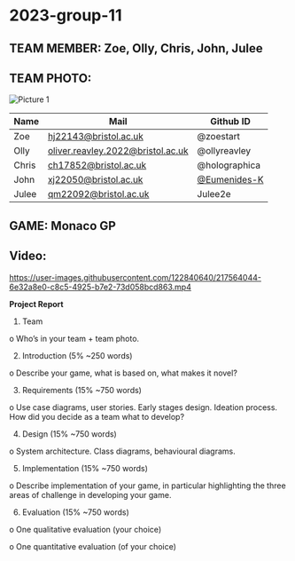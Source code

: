 
# 2023-group-11

## TEAM MEMBER: Zoe, Olly, Chris, John, Julee 

## TEAM PHOTO:
![Picture 1](https://user-images.githubusercontent.com/115288676/217528135-18efe5f2-5808-47d7-bfd9-91b4bb1e9c79.jpg)

|      Name     |          Mail                      |   Github ID   | 
| ------------- | ---------------------------------- | ------------- |
|     Zoe       | hj22143@bristol.ac.uk              | @zoestart     |
|     Olly      | oliver.reavley.2022@bristol.ac.uk  | @ollyreavley  |
|     Chris     | ch17852@bristol.ac.uk              | @holographica |
|     John      | xj22050@bristol.ac.uk              | [@Eumenides-K](https://github.com/Eumenides-K)  |
|     Julee     | qm22092@bristol.ac.uk              | Julee2e       |

## GAME:  Monaco GP

## Video:
https://user-images.githubusercontent.com/122840640/217564044-6e32a8e0-c8c5-4925-b7e2-73d058bcd863.mp4


**Project Report**

1. Team

o Who’s in your team + team photo.

2. Introduction (5% ~250 words)

o Describe your game, what is based on, what makes it novel?

3. Requirements (15% ~750 words)

o Use case diagrams, user stories. Early stages design. Ideation process. How did you decide as a team what to develop?

4. Design (15% ~750 words)

o System architecture. Class diagrams, behavioural diagrams.

5. Implementation (15% ~750 words)

o Describe implementation of your game, in particular highlighting the three areas of challenge in developing your game.

6. Evaluation (15% ~750 words)

o One qualitative evaluation (your choice)

o One quantitative evaluation (of your choice)

